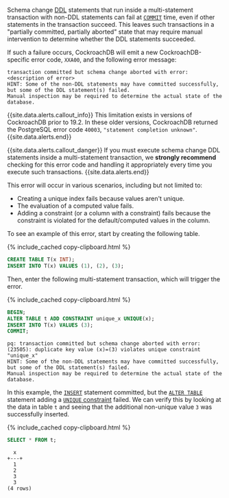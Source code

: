 Schema change [DDL](https://en.wikipedia.org/wiki/Data_definition_language#ALTER_statement) statements that run inside a multi-statement transaction with non-DDL statements can fail at [`COMMIT`](commit-transaction.html) time, even if other statements in the transaction succeed.  This leaves such transactions in a "partially committed, partially aborted" state that may require manual intervention to determine whether the DDL statements succeeded.

If such a failure occurs, CockroachDB will emit a new CockroachDB-specific error code, `XXA00`, and the following error message:

```
transaction committed but schema change aborted with error: <description of error>
HINT: Some of the non-DDL statements may have committed successfully, but some of the DDL statement(s) failed.
Manual inspection may be required to determine the actual state of the database.
```

{{site.data.alerts.callout_info}}
This limitation exists in versions of CockroachDB prior to 19.2.  In these older versions, CockroachDB returned the PostgreSQL error code `40003`, `"statement completion unknown"`.
{{site.data.alerts.end}}

{{site.data.alerts.callout_danger}}
If you must execute schema change DDL statements inside a multi-statement transaction, we **strongly recommend** checking for this error code and handling it appropriately every time you execute such transactions.
{{site.data.alerts.end}}

This error will occur in various scenarios, including but not limited to:

- Creating a unique index fails because values aren't unique.
- The evaluation of a computed value fails.
- Adding a constraint (or a column with a constraint) fails because the constraint is violated for the default/computed values in the column.

To see an example of this error, start by creating the following table.

{% include_cached copy-clipboard.html %}
~~~ sql
CREATE TABLE T(x INT);
INSERT INTO T(x) VALUES (1), (2), (3);
~~~

Then, enter the following multi-statement transaction, which will trigger the error.

{% include_cached copy-clipboard.html %}
~~~ sql
BEGIN;
ALTER TABLE t ADD CONSTRAINT unique_x UNIQUE(x);
INSERT INTO T(x) VALUES (3);
COMMIT;
~~~

~~~
pq: transaction committed but schema change aborted with error: (23505): duplicate key value (x)=(3) violates unique constraint "unique_x"
HINT: Some of the non-DDL statements may have committed successfully, but some of the DDL statement(s) failed.
Manual inspection may be required to determine the actual state of the database.
~~~

In this example, the [`INSERT`](insert.html) statement committed, but the [`ALTER TABLE`](alter-table.html) statement adding a [`UNIQUE` constraint](unique.html) failed.  We can verify this by looking at the data in table `t` and seeing that the additional non-unique value `3` was successfully inserted.

{% include_cached copy-clipboard.html %}
~~~ sql
SELECT * FROM t;
~~~

~~~
  x
+---+
  1
  2
  3
  3
(4 rows)
~~~
